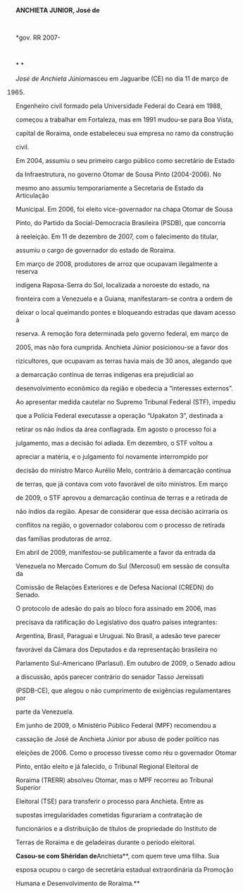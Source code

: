 **ANCHIETA JUNIOR, José de**



 



\*gov. RR 2007-



 



* *



*José de Anchieta Júnior*nasceu em Jaguaribe (CE) no dia 11 de março de

1965.



Engenheiro civil formado pela Universidade Federal do Ceará em 1988,

começou a trabalhar em Fortaleza, mas em 1991 mudou-se para Boa Vista,

capital de Roraima, onde estabeleceu sua empresa no ramo da construção

civil.



Em 2004, assumiu o seu primeiro cargo público como secretário de Estado

da Infraestrutura, no governo Otomar de Sousa Pinto (2004-2006). No

mesmo ano assumiu temporariamente a Secretaria de Estado da Articulação

Municipal. Em 2006, foi eleito vice-governador na chapa Otomar de Sousa

Pinto, do Partido da Social-Democracia Brasileira (PSDB), que concorria

à reeleição. Em 11 de dezembro de 2007, com o falecimento do titular,

assumiu o cargo de governador do estado de Roraima.



Em março de 2008, produtores de arroz que ocupavam ilegalmente a reserva

indígena Raposa-Serra do Sol, localizada a noroeste do estado, na

fronteira com a Venezuela e a Guiana, manifestaram-se contra a ordem de

deixar o local queimando pontes e bloqueando estradas que davam acesso à

reserva. A remoção fora determinada pelo governo federal, em março de

2005, mas não fora cumprida. Anchieta Júnior posicionou-se a favor dos

rizicultores, que ocupavam as terras havia mais de 30 anos, alegando que

a demarcação contínua de terras indígenas era prejudicial ao

desenvolvimento econômico da região e obedecia a “interesses externos”.

Ao apresentar medida cautelar no Supremo Tribunal Federal (STF), impediu

que a Polícia Federal executasse a operação “Upakaton 3”, destinada a

retirar os não índios da área conflagrada. Em agosto o processo foi a

julgamento, mas a decisão foi adiada. Em dezembro, o STF voltou a

apreciar a matéria, e o julgamento foi novamente interrompido por

decisão do ministro Marco Aurélio Melo, contrário à demarcação contínua

de terras, que já contava com voto favorável de oito ministros. Em março

de 2009, o STF aprovou a demarcação contínua de terras e a retirada de

não índios da região. Apesar de considerar que essa decisão acirraria os

conflitos na região, o governador colaborou com o processo de retirada

das famílias produtoras de arroz.



Em abril de 2009, manifestou-se publicamente a favor da entrada da

Venezuela no Mercado Comum do Sul (Mercosul) em sessão de consulta da

Comissão de Relações Exteriores e de Defesa Nacional (CREDN) do Senado.

O protocolo de adesão do país ao bloco fora assinado em 2006, mas

precisava da ratificação do Legislativo dos quatro países integrantes:

Argentina, Brasil, Paraguai e Uruguai. No Brasil, a adesão teve parecer

favorável da Câmara dos Deputados e da representação brasileira no

Parlamento Sul-Americano (Parlasul). Em outubro de 2009, o Senado adiou

a discussão, após parecer contrário do senador Tasso Jereissati

(PSDB-CE), que alegou o não cumprimento de exigências regulamentares por

parte da Venezuela.



Em junho de 2009, o Ministério Público Federal (MPF) recomendou a

cassação de José de Anchieta Júnior por abuso de poder político nas

eleições de 2006. Como o processo tivesse como réu o governador Otomar

Pinto, então eleito e já falecido, o Tribunal Regional Eleitoral de

Roraima (TRERR) absolveu Otomar, mas o MPF recorreu ao Tribunal Superior

Eleitoral (TSE) para transferir o processo para Anchieta. Entre as

supostas irregularidades cometidas figurariam a contratação de

funcionários e a distribuição de títulos de propriedade do Instituto de

Terras de Roraima e de geladeiras durante o período eleitoral.



**Casou-se com Shéridan de**Anchieta**, com quem teve uma filha. Sua

esposa ocupou o cargo de secretária estadual extraordinária da Promoção

Humana e Desenvolvimento de Roraima.**



 



 




